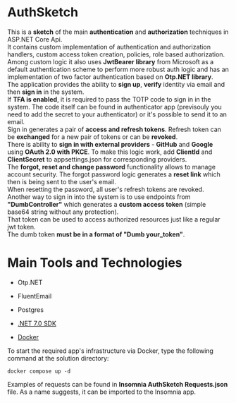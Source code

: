 # AuthSketch

This is a **sketch** of the main **authentication** and **authorization** techniques in ASP.NET Core Api.   
It contains custom implementation of authentication and authorization handlers, custom access token creation, policies, role based authorization.   
Among custom logic it also uses **JwtBearer library** from Microsoft as a default authentication scheme to perform more robust auth logic and has an implementation of two factor authentication based on **Otp.NET library**.   
The application provides the ability to **sign up**, **verify** identity via email and then **sign in** in the system.   
If **TFA is enabled**, it is required to pass the TOTP code to sign in in the system. The code itself can be found in authenticator app (previsouly you need to add the secret to your authenticator) or it's possible to send it to an email.   
Sign in generates a pair of **access and refresh tokens**. Refresh token can be **exchanged** for a new pair of tokens or can be **revoked**.   
There is ability to **sign in with external providers** - **GitHub** and **Google** using **OAuth 2.0 with PKCE**. To make this logic work, add **ClientId** and **ClientSecret** to appsettings.json for corresponding providers.   
The **forgot, reset and change password** functionality allows to manage account security. The forgot password logic generates a **reset link** which then is being sent to the user's email.   
When resetting the password, all user's refresh tokens are revoked.   
Another way to sign in into the system is to use endpoints from **"DumbController"** which generates a **custom access token** (simple base64 string without any protection).    
That token can be used to access authorized resources just like a regular jwt token.    
The dumb token **must be in a format of "Dumb your_token"**.

# Main Tools and Technologies

- Otp.NET
- FluentEmail
- Postgres

- [.NET 7.0 SDK](https://dotnet.microsoft.com/download/dotnet/7.0)
- [Docker](https://docs.docker.com/get-docker)

To start the required app's infrastructure via Docker, type the following command at the solution directory:

`docker compose up -d`

Examples of requests can be found in **Insomnia AuthSketch Requests.json** file. As a name suggests, it can be imported to the Insomnia app.
